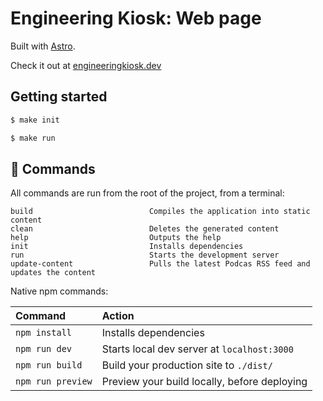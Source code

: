 # Engineering Kiosk: Web page

Built with [Astro](https://astro.build/). 

Check it out at [engineeringkiosk.dev](https://www.engineeringkiosk.dev/)

## Getting started

```sh
$ make init

$ make run
```

## 🧞 Commands

All commands are run from the root of the project, from a terminal:

```
build                          Compiles the application into static content
clean                          Deletes the generated content
help                           Outputs the help
init                           Installs dependencies
run                            Starts the development server
update-content                 Pulls the latest Podcas RSS feed and updates the content
```

Native npm commands:

| Command           | Action                                       |
|:----------------  |:-------------------------------------------- |
| `npm install`     | Installs dependencies                        |
| `npm run dev`     | Starts local dev server at `localhost:3000`  |
| `npm run build`   | Build your production site to `./dist/`      |
| `npm run preview` | Preview your build locally, before deploying |
